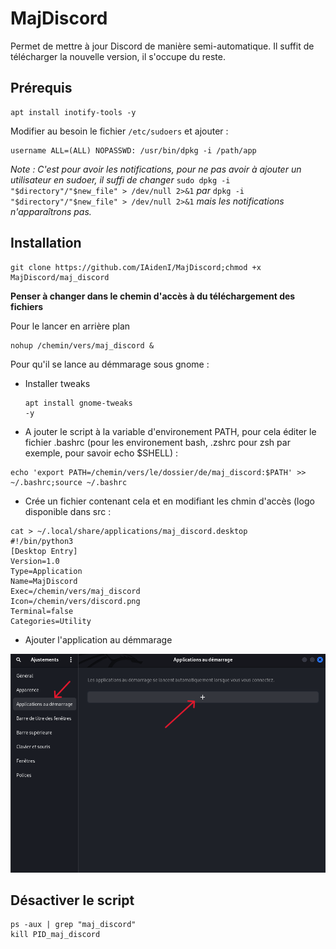 # MajDiscord
Permet de mettre à jour Discord de manière semi-automatique. Il suffit de télécharger la nouvelle version, il s'occupe du reste.

## Prérequis
<pre><code>apt install inotify-tools -y</code></pre>

Modifier au besoin le fichier `/etc/sudoers` et ajouter :
<pre><code>username ALL=(ALL) NOPASSWD: /usr/bin/dpkg -i /path/app</code></pre>

*Note : C'est pour avoir les notifications, pour ne pas avoir à ajouter un utilisateur en sudoer, il suffi de changer* `sudo dpkg -i "$directory"/"$new_file" > /dev/null 2>&1` *par* `dpkg -i "$directory"/"$new_file" > /dev/null 2>&1` *mais les notifications n'apparaîtrons pas.*

## Installation
<pre><code>git clone https://github.com/IAidenI/MajDiscord;chmod +x MajDiscord/maj_discord</code></pre>

**Penser à changer dans le chemin d'accès à du téléchargement des fichiers**

Pour le lancer en arrière plan
<pre><code>nohup /chemin/vers/maj_discord &</code></pre>

Pour qu'il se lance au démmarage sous gnome :

- Installer tweaks <pre><code>apt install gnome-tweaks -y</code></pre>

- A jouter le script à la variable d'environement PATH, pour cela éditer le fichier .bashrc (pour les environement bash, .zshrc pour zsh par exemple, pour savoir echo $SHELL) :
<pre><code>echo 'export PATH=/chemin/vers/le/dossier/de/maj_discord:$PATH' >> ~/.bashrc;source ~/.bashrc</code></pre>

- Crée un fichier contenant cela et en modifiant les chmin d'accès (logo disponible dans src :
<pre><code>cat > ~/.local/share/applications/maj_discord.desktop
#!/bin/python3
[Desktop Entry]
Version=1.0
Type=Application
Name=MajDiscord
Exec=/chemin/vers/maj_discord
Icon=/chemin/vers/discord.png
Terminal=false
Categories=Utility</code></pre>

- Ajouter l'application au démmarage
<p align="center">
  <img src="./src/image/1.png"/>
</p>

## Désactiver le script
<pre><code>ps -aux | grep "maj_discord"
kill PID_maj_discord</code></pre>
